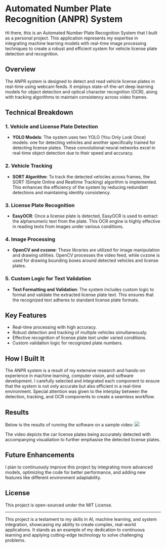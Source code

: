 # Automated Number Plate Recognition (ANPR) System

Hi there, this is an Automated Number Plate Recognition System that I built as a personal project. This application represents my expertise in integrating machine learning models with real-time image processing techniques to create a robust and efficient system for vehicle license plate detection and recognition.

## Overview

The ANPR system is designed to detect and read vehicle license plates in real-time using webcam feeds. It employs state-of-the-art deep learning models for object detection and optical character recognition (OCR), along with tracking algorithms to maintain consistency across video frames.

## Technical Breakdown

### 1. Vehicle and License Plate Detection

- **YOLO Models**: The system uses two YOLO (You Only Look Once) models: one for detecting vehicles and another specifically trained for detecting license plates. These convolutional neural networks excel in real-time object detection due to their speed and accuracy.

### 2. Vehicle Tracking

- **SORT Algorithm**: To track the detected vehicles across frames, the SORT (Simple Online and Realtime Tracking) algorithm is implemented. This enhances the efficiency of the system by reducing redundant detections and maintaining identity consistency.

### 3. License Plate Recognition

- **EasyOCR**: Once a license plate is detected, EasyOCR is used to extract the alphanumeric text from the plate. This OCR engine is highly effective in reading texts from images under various conditions.

### 4. Image Processing

- **OpenCV and cvzone**: These libraries are utilized for image manipulation and drawing utilities. OpenCV processes the video feed, while cvzone is used for drawing bounding boxes around detected vehicles and license plates.

### 5. Custom Logic for Text Validation

- **Text Formatting and Validation**: The system includes custom logic to format and validate the extracted license plate text. This ensures that the recognized text adheres to standard license plate formats.

## Key Features

- Real-time processing with high accuracy.
- Robust detection and tracking of multiple vehicles simultaneously.
- Effective recognition of license plate text under varied conditions.
- Custom validation logic for recognized plate numbers.

## How I Built It

The ANPR system is a result of my extensive research and hands-on experience in machine learning, computer vision, and software development. I carefully selected and integrated each component to ensure that the system is not only accurate but also efficient in a real-time environment. Special attention was given to the interplay between the detection, tracking, and OCR components to create a seamless workflow.

## Results

Below is the results of running the software on a sample video:
![](https://jmp.sh/s/m2mjVuDk7J4Soawhb6WD.gif)

The video depicts the car license plates being accurately detected with accompanying visualiation to further emphasise the detected license plates.

## Future Enhancements

I plan to continuously improve this project by integrating more advanced models, optimizing the code for better performance, and adding new features like different environment adaptability.

## License

This project is open-sourced under the MIT License.

---

This project is a testament to my skills in AI, machine learning, and system integration, showcasing my ability to create complex, real-world applications. It stands as an example of my dedication to continuous learning and applying cutting-edge technology to solve challenging problems.
